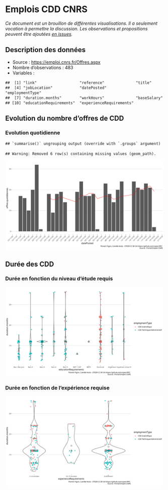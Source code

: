 Emplois CDD CNRS
================

*Ce document est un brouillon de différentes visualisations. Il a
seulement vocation à permettre la discussion. Les observations et
propositions peuvent être ajoutées [en
issues](https://github.com/cpesr/RFC/issues).*

## Description des données

  - Source : <https://emploi.cnrs.fr/Offres.aspx>
  - Nombre d’observations : 483
  - Variables :

<!-- end list -->

    ##  [1] "link"                   "reference"              "title"                 
    ##  [4] "jobLocation"            "datePosted"             "employmentType"        
    ##  [7] "duration.months"        "workHours"              "baseSalary"            
    ## [10] "educationRequirements"  "experienceRequirements"

## Evolution du nombre d’offres de CDD

### Evolution quotidienne

    ## `summarise()` ungrouping output (override with `.groups` argument)

    ## Warning: Removed 6 row(s) containing missing values (geom_path).

![](EmploisCDDCNRS_files/figure-gfm/evolution.quotidienne.nb.offres.1-1.png)<!-- -->

## Durée des CDD

### Durée en fonction du niveau d’étude requis

![](EmploisCDDCNRS_files/figure-gfm/duree.par.niveau.1-1.png)<!-- -->

### Durée en fonction de l’expérience requise

![](EmploisCDDCNRS_files/figure-gfm/duree.par.experience.1-1.png)<!-- -->
